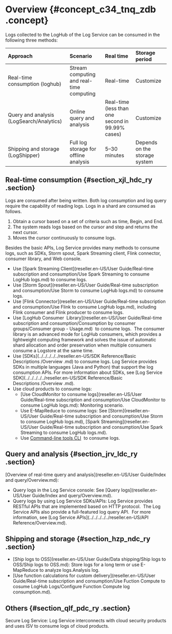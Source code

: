 # Overview {#concept_c34_tnq_zdb .concept}

Logs collected to the LogHub of the Log Service can be consumed in the following three methods:

|Approach|Scenario|Real time|Storage period|
|:-------|:-------|:--------|:-------------|
|Real-time consumption \(loghub\)|Stream computing and real-time computing|Real-time|Customize|
|Query and analysis \(LogSearch/Analytics\)|Online query and analysis|Real-time \(less than one second in 99.99% cases\)|Customize|
|Shipping and storage \(LogShipper\)|Full log storage for offline analysis|5–30 minutes|Depends on the storage system|

## Real-time consumption {#section_xjl_hdc_ry .section}

Logs are consumed after being written. Both log consumption and log query require the capability of reading logs. Logs in a shard are consumed as follows.

1.  Obtain a cursor based on a set of criteria such as time, Begin, and End.
2.  The system reads logs based on the cursor and step and returns the next cursor.
3.  Moves the cursor continuously to consume logs.

Besides the basic APIs, Log Service provides many methods to consume logs, such as SDKs, Storm spout, Spark Streaming client, Flink connector, consumer library, and Web console.

-   Use [Spark Streaming Client](reseller.en-US/User Guide/Real-time subscription and consumption/Use Spark Streaming to consume LogHub logs.md) to consume logs.
-   Use [Storm Spout](reseller.en-US/User Guide/Real-time subscription and consumption/Use Storm to consume LogHub logs.md) to consume logs.
-   Use [Flink Connector](reseller.en-US/User Guide/Real-time subscription and consumption/Use Flink to consume LogHub logs.md), including Flink consumer and Flink producer to consume logs.
-   Use [LogHub Consumer  Library](reseller.en-US/User Guide/Real-time subscription and consumption/Consumption by consumer groups/Consumer group - Usage.md)  to consume logs.  The consumer library is an advanced mode for LogHub consumers, which provides a lightweight computing framework and solves the issue of automatic shard allocation and order preservation when multiple consumers consume a Logstore at the same time.
-   Use [SDKs](../../../../../reseller.en-US/SDK Reference/Basic Descriptions /Overview .md) to consume logs. Log Service provides SDKs in multiple languages \(Java and Python\) that support the log consumption APIs. For more information about SDKs, see [Log Service SDK](../../../../../reseller.en-US/SDK Reference/Basic Descriptions /Overview .md).
-   Use cloud products to consume logs:
    -   [Use CloudMonitor to consume logs](reseller.en-US/User Guide/Real-time subscription and consumption/Use CloudMonitor to consume LogHub logs.md): Monitoring scenario.
    -   Use E-MapReduce to consume logs: See [Storm](reseller.en-US/User Guide/Real-time subscription and consumption/Use Storm to consume LogHub logs.md), [Spark Streaming](reseller.en-US/User Guide/Real-time subscription and consumption/Use Spark Streaming to consume LogHub logs.md).
    -   Use [Command-line tools CLI](http://aliyun-log-cli.readthedocs.io/en/latest/tutorials/tutorial_pull_logs.html)  to consume logs.

## Query and analysis {#section_jrv_ldc_ry .section}

[Overview of real-time query and analysis](reseller.en-US/User Guide/Index and query/Overview.md):

-   Query logs in the Log Service console: See [Query logs](reseller.en-US/User Guide/Index and query/Overview.md).
-   Query logs by using Log Service SDKs/APIs: Log Service provides RESTful APIs that are implemented based on HTTP protocol.  The Log Service APIs also provide a full-featured log query API.  For more information, see [Log Service APIs](../../../../../reseller.en-US/API Reference/Overview.md).

## Shipping and storage {#section_hzp_ndc_ry .section}

-   [Ship logs to OSS](reseller.en-US/User Guide/Data shipping/Ship logs to OSS/Ship logs to OSS.md): Store logs for a long term or use E-MapReduce to analyze logs.Analysis log.
-   [Use function calculations for custom delivery](reseller.en-US/User Guide/Real-time subscription and consumption/Use Fuction Compute to cosume LogHub Logs/Configure Function Compute log consumption.md).

## Others {#section_qlf_pdc_ry .section}

Secure Log Service: Log Service interconnects with cloud security products and uses ISV to consume logs of cloud products.

